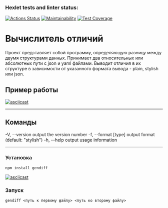 ### Hexlet tests and linter status:
[![Actions Status](https://github.com/svyatoslavxq/frontend-project-lvl2/workflows/hexlet-check/badge.svg)](https://github.com/svyatoslavxq/frontend-project-lvl2/actions)
[![Maintainability](https://api.codeclimate.com/v1/badges/144a49fede27ca8f5c42/maintainability)](https://codeclimate.com/github/svyatoslavxq/frontend-project-lvl2/maintainability)
[![Test Coverage](https://api.codeclimate.com/v1/badges/144a49fede27ca8f5c42/test_coverage)](https://codeclimate.com/github/svyatoslavxq/frontend-project-lvl2/test_coverage)

<h1><b>Вычислитель отличий</b></h1>
Проект представляет собой программу, определяющую разницу между двумя структурами данных. Принимает два относительных или абсолютных пути с json и yaml файлами. Выводит отличия в их структуре в зависимости от указанного формата вывода - plain, stylish или json.   

<h2><b>Пример работы</b></h2>

[![asciicast](https://asciinema.org/a/516235.svg)](https://asciinema.org/a/516235)

---

<h2><b>Команды</b></h2>

  -V, --version        output the version number
  -f, --format [type]  output format (default: "stylish")
  -h, --help           output usage information

---

<h3><b>Установка</b></h3>

```
npm install gendiff
```
[![asciicast](https://asciinema.org/a/516996.svg)](https://asciinema.org/a/516996)

<h3><b>Запуск</b></h3>

```
gendiff <путь к первому файлу> <путь ко второму файлу> 
```
